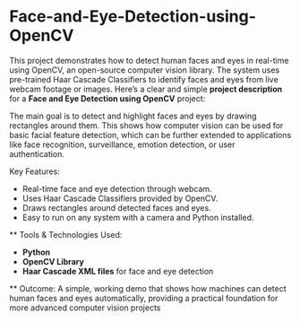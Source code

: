 # Face-and-Eye-Detection-using-OpenCV
This project demonstrates how to detect human faces and eyes in real-time using OpenCV, an open-source computer vision library. The system uses pre-trained Haar Cascade Classifiers to identify faces and eyes from live webcam footage or images.
Here’s a clear and simple **project description** for a **Face and Eye Detection using OpenCV** project:

The main goal is to detect and highlight faces and eyes by drawing rectangles around them. This shows how computer vision can be used for basic facial feature detection, which can be further extended to applications like face recognition, surveillance, emotion detection, or user authentication.

 Key Features:

* Real-time face and eye detection through webcam.
* Uses Haar Cascade Classifiers provided by OpenCV.
* Draws rectangles around detected faces and eyes.
* Easy to run on any system with a camera and Python installed.

** Tools & Technologies Used:

* **Python**
* **OpenCV Library**
* **Haar Cascade XML files** for face and eye detection

** Outcome:
A simple, working demo that shows how machines can detect human faces and eyes automatically, providing a practical foundation for more advanced computer vision projects
